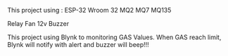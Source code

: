 This project using :
  ESP-32 Wroom 32
  MQ2
  MQ7
  MQ135
  
  Relay
  Fan 12v
  Buzzer
  
  
This project using Blynk to monitoring GAS Values. When GAS reach limit, Blynk will notify with alert and buzzer will beep!!!
